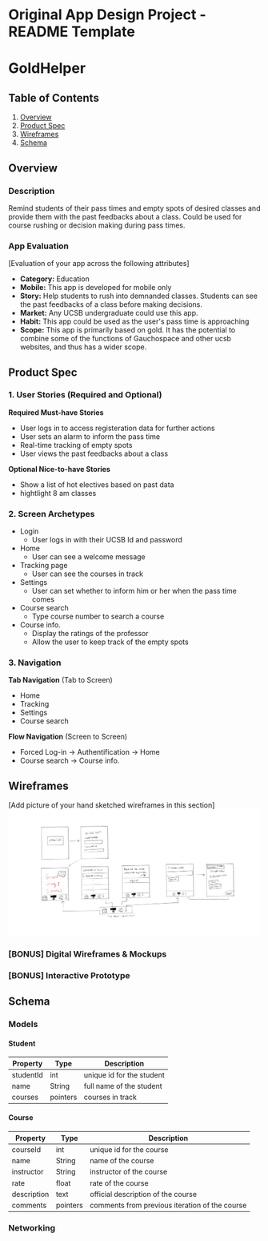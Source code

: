 Original App Design Project - README Template
===

# GoldHelper

## Table of Contents
1. [Overview](#Overview)
1. [Product Spec](#Product-Spec)
1. [Wireframes](#Wireframes)
2. [Schema](#Schema)

## Overview
### Description
Remind students of their pass times and empty spots of desired classes and provide them with the past feedbacks about a class. Could be used for course rushing or decision making during pass times.

### App Evaluation
[Evaluation of your app across the following attributes]
- **Category:** Education
- **Mobile:** This app is developed for mobile only
- **Story:** Help students to rush into demnanded classes. Students can see the past feedbacks of a class before making decisions. 
- **Market:** Any UCSB undergraduate could use this app.
- **Habit:** This app could be used as the user's pass time is approaching
- **Scope:** This app is primarily based on gold. It has the potential to combine some of the functions of Gauchospace and other ucsb websites, and thus has a wider scope. 

## Product Spec

### 1. User Stories (Required and Optional)

**Required Must-have Stories**

* User logs in to access registeration data for further actions
* User sets an alarm to inform the pass time
* Real-time tracking of empty spots
* User views the past feedbacks about a class

**Optional Nice-to-have Stories**

* Show a list of hot electives based on past data
* hightlight 8 am classes

### 2. Screen Archetypes

* Login
   * User logs in with their UCSB Id and password
* Home
   * User can see a welcome message
* Tracking page 
   * User can see the courses in track
* Settings
   * User can set whether to inform him or her when the pass time comes
* Course search
   * Type course number to search a course
* Course info.
   * Display the ratings of the professor
   * Allow the user to keep track of the empty spots

### 3. Navigation

**Tab Navigation** (Tab to Screen)

* Home
* Tracking
* Settings
* Course search

**Flow Navigation** (Screen to Screen)

* Forced Log-in -> Authentification -> Home
* Course search -> Course info.

## Wireframes
[Add picture of your hand sketched wireframes in this section]
<img src="wireframes.png" width=600>

### [BONUS] Digital Wireframes & Mockups

### [BONUS] Interactive Prototype

## Schema 

### Models
#### Student

   | Property      | Type     | Description |
   | ------------- | -------- | ------------|
   | studentId      | int   | unique id for the student |
   | name        | String | full name of the student |
   | courses         | pointers     | courses in track |
   
#### Course

   | Property    | Type     | Description  | 
   | ----------- | -------- | ----------- | 
   | courseId    | int      | unique id for the course |
   | name        | String   | name of the course |
   | instructor  | String   | instructor of the course |
   | rate        | float    | rate of the course |
   | description | text     | official description of the course |
   | comments    | pointers | comments from previous iteration of the course |
    
### Networking
